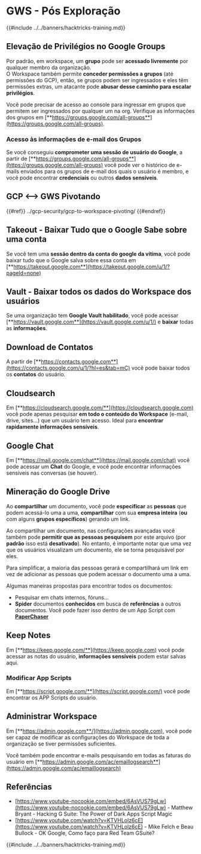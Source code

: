 # GWS - Pós Exploração

{{#include ../../banners/hacktricks-training.md}}

## Elevação de Privilégios no Google Groups

Por padrão, em workspace, um **grupo** pode ser **acessado livremente** por qualquer membro da organização.\
O Workspace também permite **conceder permissões a grupos** (até permissões do GCP), então, se grupos podem ser ingressados e eles têm permissões extras, um atacante pode **abusar desse caminho para escalar privilégios**.

Você pode precisar de acesso ao console para ingressar em grupos que permitem ser ingressados por qualquer um na org. Verifique as informações dos grupos em [**https://groups.google.com/all-groups**](https://groups.google.com/all-groups).

### Acesso às informações de e-mail dos Grupos

Se você conseguiu **comprometer uma sessão de usuário do Google**, a partir de [**https://groups.google.com/all-groups**](https://groups.google.com/all-groups) você pode ver o histórico de e-mails enviados para os grupos de e-mail dos quais o usuário é membro, e você pode encontrar **credenciais** ou outros **dados sensíveis**.

## GCP <--> GWS Pivotando

{{#ref}}
../gcp-security/gcp-to-workspace-pivoting/
{{#endref}}

## Takeout - Baixar Tudo que o Google Sabe sobre uma conta

Se você tem uma **sessão dentro da conta do google da vítima**, você pode baixar tudo que o Google salva sobre essa conta em [**https://takeout.google.com**](https://takeout.google.com/u/1/?pageId=none)

## Vault - Baixar todos os dados do Workspace dos usuários

Se uma organização tem **Google Vault habilitado**, você pode acessar [**https://vault.google.com**](https://vault.google.com/u/1/) e **baixar** todas as **informações**.

## Download de Contatos

A partir de [**https://contacts.google.com**](https://contacts.google.com/u/1/?hl=es&tab=mC) você pode baixar todos os **contatos** do usuário.

## Cloudsearch

Em [**https://cloudsearch.google.com/**](https://cloudsearch.google.com) você pode apenas pesquisar **em todo o conteúdo do Workspace** (e-mail, drive, sites...) que um usuário tem acesso. Ideal para **encontrar rapidamente informações sensíveis**.

## Google Chat

Em [**https://mail.google.com/chat**](https://mail.google.com/chat) você pode acessar um **Chat** do Google, e você pode encontrar informações sensíveis nas conversas (se houver).

## Mineração do Google Drive

Ao **compartilhar** um documento, você pode **especificar** as **pessoas** que podem acessá-lo uma a uma, **compartilhar** com sua **empresa inteira** (**ou** com alguns **grupos específicos**) gerando um link.

Ao compartilhar um documento, nas configurações avançadas você também pode **permitir que as pessoas pesquisem** por este arquivo (por **padrão** isso está **desativado**). No entanto, é importante notar que uma vez que os usuários visualizam um documento, ele se torna pesquisável por eles.

Para simplificar, a maioria das pessoas gerará e compartilhará um link em vez de adicionar as pessoas que podem acessar o documento uma a uma.

Algumas maneiras propostas para encontrar todos os documentos:

- Pesquisar em chats internos, fóruns...
- **Spider** documentos **conhecidos** em busca de **referências** a outros documentos. Você pode fazer isso dentro de um App Script com [**PaperChaser**](https://github.com/mandatoryprogrammer/PaperChaser)

## **Keep Notes**

Em [**https://keep.google.com/**](https://keep.google.com) você pode acessar as notas do usuário, **informações sensíveis** podem estar salvas aqui.

### Modificar App Scripts

Em [**https://script.google.com/**](https://script.google.com/) você pode encontrar os APP Scripts do usuário.

## **Administrar Workspace**

Em [**https://admin.google.com**/](https://admin.google.com), você pode ser capaz de modificar as configurações do Workspace de toda a organização se tiver permissões suficientes.

Você também pode encontrar e-mails pesquisando em todas as faturas do usuário em [**https://admin.google.com/ac/emaillogsearch**](https://admin.google.com/ac/emaillogsearch)

## Referências

- [https://www.youtube-nocookie.com/embed/6AsVUS79gLw](https://www.youtube-nocookie.com/embed/6AsVUS79gLw) - Matthew Bryant - Hacking G Suite: The Power of Dark Apps Script Magic
- [https://www.youtube.com/watch?v=KTVHLolz6cE](https://www.youtube.com/watch?v=KTVHLolz6cE) - Mike Felch e Beau Bullock - OK Google, Como faço para Red Team GSuite?

{{#include ../../banners/hacktricks-training.md}}

